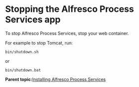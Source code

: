 # Stopping the Alfresco Process Services app

To stop Alfresco Process Services, stop your web container.

For example to stop Tomcat, run:

`bin/shutdown.sh`

or

`bin/shutdown.bat`

**Parent topic:**[Installing Alfresco Process Services](../topics/installing_process_services.md)

